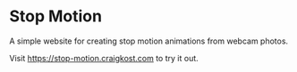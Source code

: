 # Stop Motion
A simple website for creating stop motion animations from webcam photos.

Visit <https://stop-motion.craigkost.com> to try it out.
